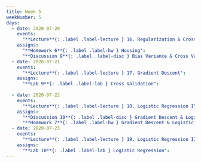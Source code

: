 ```yaml
---
title: Week 5
weekNumber: 5
days:
  - date: 2020-07-20
    events:
      "**Lecture**{: .label .label-lecture } 16. Regularization & Cross-Validation":
    assigns:
      "**Homework 6**{: .label .label-hw } Housing":
      "**Discussion 9**{: .label .label-disc } Bias Variance & Cross Validation":
  - date: 2020-07-21
    events:
      "**Lecture**{: .label .label-lecture } 17. Gradient Descent":
    assigns:
      "**Lab 9**{: .label .label-lab } Cross Validation":
      
  - date: 2020-07-22
    events:
      "**Lecture**{: .label .label-lecture } 18. Logistic Regression I":
    assigns:
      "**Discussion 10**{: .label .label-disc } Gradient Descent & Logistic Regression":
      "**Homework 7**{: .label .label-hw } Gradient Descent & Logistic Regression":
  - date: 2020-07-23
    events:
      "**Lecture**{: .label .label-lecture } 19. Logistic Regression II and Classification":
    assigns:
      "**Lab 10**{: .label .label-lab } Logistic Regression":
---
```



<script src="../assets/js/highlight.js"></script>
